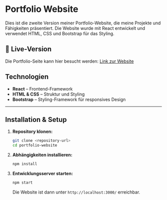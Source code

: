 # Portfolio Website

Dies ist die zweite Version meiner Portfolio-Website, die meine Projekte und Fähigkeiten präsentiert. Die Website wurde mit React entwickelt und verwendet HTML, CSS und Bootstrap für das Styling.
## 🌟 Live-Version
Die Portfolio-Seite kann hier besucht werden: [Link zur Website](https://jennifer-bramadas.de/)

## Technologien
- **React** – Frontend-Framework
- **HTML & CSS** – Struktur und Styling
- **Bootstrap** – Styling-Framework für responsives Design

---

## Installation & Setup

1. **Repository klonen:**
   ```sh
   git clone <repository-url>
   cd portfolio-website
   ```

2. **Abhängigkeiten installieren:**
   ```sh
   npm install
   ```

3. **Entwicklungsserver starten:**
   ```sh
   npm start
   ```
   Die Website ist dann unter `http://localhost:3000/` erreichbar.


